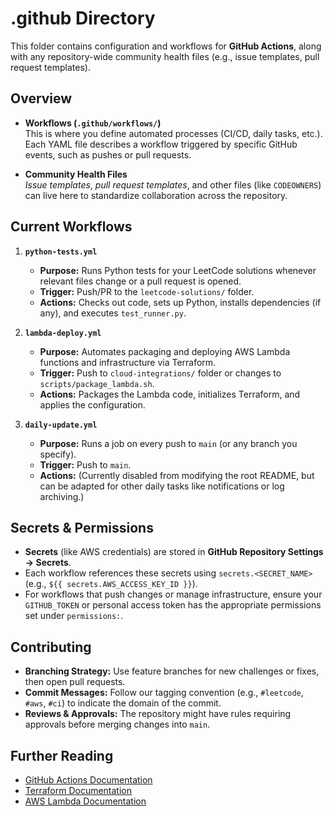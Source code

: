 # .github Directory

This folder contains configuration and workflows for **GitHub Actions**, along with any repository-wide community health files (e.g., issue templates, pull request templates).

## Overview

- **Workflows (`.github/workflows/`)**  
  This is where you define automated processes (CI/CD, daily tasks, etc.). Each YAML file describes a workflow triggered by specific GitHub events, such as pushes or pull requests.
  
- **Community Health Files**  
  *Issue templates*, *pull request templates*, and other files (like `CODEOWNERS`) can live here to standardize collaboration across the repository.

## Current Workflows

1. **`python-tests.yml`**  
   - **Purpose:** Runs Python tests for your LeetCode solutions whenever relevant files change or a pull request is opened.  
   - **Trigger:** Push/PR to the `leetcode-solutions/` folder.  
   - **Actions:** Checks out code, sets up Python, installs dependencies (if any), and executes `test_runner.py`.

2. **`lambda-deploy.yml`**  
   - **Purpose:** Automates packaging and deploying AWS Lambda functions and infrastructure via Terraform.  
   - **Trigger:** Push to `cloud-integrations/` folder or changes to `scripts/package_lambda.sh`.  
   - **Actions:** Packages the Lambda code, initializes Terraform, and applies the configuration.

3. **`daily-update.yml`**  
   - **Purpose:** Runs a job on every push to `main` (or any branch you specify).  
   - **Trigger:** Push to `main`.  
   - **Actions:** (Currently disabled from modifying the root README, but can be adapted for other daily tasks like notifications or log archiving.)

## Secrets & Permissions

- **Secrets** (like AWS credentials) are stored in **GitHub Repository Settings → Secrets**.  
- Each workflow references these secrets using `secrets.<SECRET_NAME>` (e.g., `${{ secrets.AWS_ACCESS_KEY_ID }}`).  
- For workflows that push changes or manage infrastructure, ensure your `GITHUB_TOKEN` or personal access token has the appropriate permissions set under `permissions:`.

## Contributing

- **Branching Strategy:** Use feature branches for new challenges or fixes, then open pull requests.  
- **Commit Messages:** Follow our tagging convention (e.g., `#leetcode`, `#aws`, `#ci`) to indicate the domain of the commit.  
- **Reviews & Approvals:** The repository might have rules requiring approvals before merging changes into `main`.

## Further Reading

- [GitHub Actions Documentation](https://docs.github.com/en/actions)  
- [Terraform Documentation](https://www.terraform.io/docs)  
- [AWS Lambda Documentation](https://docs.aws.amazon.com/lambda/latest/dg/welcome.html)  

